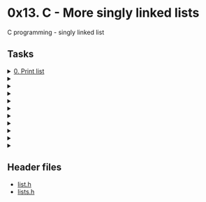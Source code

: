 # 0x13. C - More singly linked lists

C programming - singly linked list

## Tasks

<details>
  <summary><a href="./0-print_listint.c">0. Print list</a></summary>
  
  ![image](https://github.com/Shugo52/alx-low_level_programming/assets/87946002/ddf8daba-ecb1-4aa0-b8d2-cc882bfbe1ad)

</details>

<details>
  <summary><a href="./"></a></summary>
</details>

<details>
  <summary><a href="./"></a></summary>
</details>

<details>
  <summary><a href="./"></a></summary>
</details>

<details>
  <summary><a href="./"></a></summary>
</details>

<details>
  <summary><a href="./"></a></summary>
</details>

<details>
  <summary><a href="./"></a></summary>
</details>

<details>
  <summary><a href="./"></a></summary>
</details>

<details>
  <summary><a href="./"></a></summary>
</details>

<details>
  <summary><a href="./"></a></summary>
</details>

<details>
  <summary><a href="./"></a></summary>
</details>

## Header files

- [list.h](./list.h)
- [lists.h](./lists.h)
